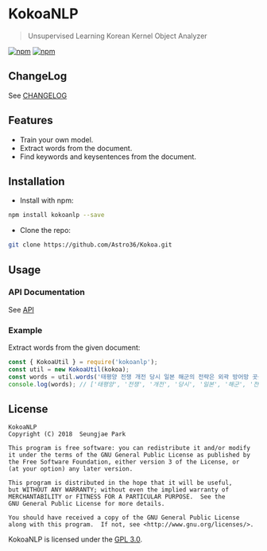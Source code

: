 # KokoaNLP

> Unsupervised Learning Korean Kernel Object Analyzer

[![npm](https://img.shields.io/npm/v/kokoanlp.svg?style=flat-square)](https://www.npmjs.com/package/kokoanlp) [![npm](https://img.shields.io/npm/dt/kokoanlp.svg?style=flat-square)](https://www.npmjs.com/package/kokoanlp)

## ChangeLog

See [CHANGELOG](./CHANGELOG.md)

## Features

- Train your own model.
- Extract words from the document.
- Find keywords and keysentences from the document.

## Installation

- Install with npm:

```bash
npm install kokoanlp --save
```

- Clone the repo:

```bash
git clone https://github.com/Astro36/Kokoa.git
```

## Usage

### API Documentation

See [API](http://astro36.github.io/Kokoa/index.html)

### Example

Extract words from the given document:

```javascript
const { KokoaUtil } = require('kokoanlp');
const util = new KokoaUtil(kokoa);
const words = util.words('태평양 전쟁 개전 당시 일본 해군의 전략은 외곽 방어망 곳곳에 배치된 지상비행장이 방어의 근거지가 되고 유사시 적을 방어선 가까이 끌어들이는 동안 항공기를 집결하여 격퇴하는 것이었다.');
console.log(words); // ['태평양', '전쟁', '개전', '당시', '일본', '해군', '전략', '외곽', '방어', '곳곳에', '배치', '방어', '되고', '방어', '가까이', '동안', '항공', '것이']
```

## License

```text
KokoaNLP
Copyright (C) 2018  Seungjae Park

This program is free software: you can redistribute it and/or modify
it under the terms of the GNU General Public License as published by
the Free Software Foundation, either version 3 of the License, or
(at your option) any later version.

This program is distributed in the hope that it will be useful,
but WITHOUT ANY WARRANTY; without even the implied warranty of
MERCHANTABILITY or FITNESS FOR A PARTICULAR PURPOSE.  See the
GNU General Public License for more details.

You should have received a copy of the GNU General Public License
along with this program.  If not, see <http://www.gnu.org/licenses/>.
```

KokoaNLP is licensed under the [GPL 3.0](./LICENSE).
